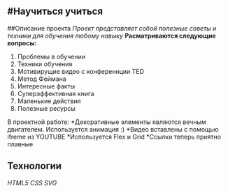 #Научиться учиться 
---------------------
##Описание проекта 
_Проект представляет собой полезные советы и техники для обучения любому навыку_ 
**Расматриваются следующие вопросы:** 
1. Проблемы в обучении 
2. Техники обучения 
3. Мотивирущие видео с конференнции TED 
4. Метод Феймана 
5. Интересные факты 
6. Суперэффективная книга 
7. Маленькие действия 
8. Полезные ресурсы

В проектной работе: 
*Декоративные элементы являются вечным двигателем. Используется анимация :) 
*Видео вставлены с помощью ifreme из YOUTUBE 
*Используется Flex и Grid 
*Ссылки теперь приятно плавные 


## Технологии 
_HTML5_ 
_CSS_ 
_SVG_ 